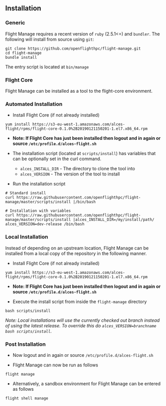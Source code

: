 ## Installation

### Generic

Flight Manage requires a recent version of `ruby` (2.5.1<=) and `bundler`.
The following will install from source using `git`:
```
git clone https://github.com/openflighthpc/flight-manage.git
cd flight-manage
bundle install
```

The entry script is located at `bin/manage`

### Flight Core

Flight Manage can be installed as a tool to the flight-core environment.

### Automated Installation

- Install Flight Core (if not already installed)

```
yum install https://s3-eu-west-1.amazonaws.com/alces-flight/rpms/flight-core-0.1.0%2B20190121150201-1.el7.x86_64.rpm
```

- **Note: If Flight Core has just been installed then logout and in again or source `/etc/profile.d/alces-flight.sh`**

- The installation script (located at `scripts/install`) has variables that can be optionally set in the curl command.
    - `alces_INSTALL_DIR` - The directory to clone the tool into
    - `alces_VERSION` - The version of the tool to install

- Run the installation script

```
# Standard install
curl https://raw.githubusercontent.com/openflighthpc/flight-manage/master/scripts/install |/bin/bash

# Installation with variables
curl https://raw.githubusercontent.com/openflighthpc/flight-manage/master/scripts/install |alces_INSTALL_DIR=/my/install/path/ alces_VERSION=dev-release /bin/bash
```

### Local Installation

Instead of depending on an upstream location, Flight Manage can be installed from a local copy of the repository in the following manner.

- Install Flight Core (if not already installed)

```
yum install https://s3-eu-west-1.amazonaws.com/alces-flight/rpms/flight-core-0.1.0%2B20190121150201-1.el7.x86_64.rpm
```

- **Note: If Flight Core has just been installed then logout and in again or source `/etc/profile.d/alces-flight.sh`**

- Execute the install script from inside the `flight-manage` directory

```
bash scripts/install
```

*Note: Local installations will use the currently checked out branch instead of using the latest release. To override this do `alces_VERSION=branchname bash scripts/install`.*

### Post Installation

- Now logout and in again or source `/etc/profile.d/alces-flight.sh`

- Flight Manage can now be run as follows

```
flight manage
```

- Alternatively, a sandbox environment for Flight Manage can be entered as follows

```
flight shell manage
```

